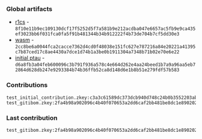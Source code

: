 ### Global artifacts
- [r1cs](./artifacts/circuit.r1cs) - `8f10e11b9ec109130dcf17f5252d5f7a581b9e212acdba047e6657ac5fb9e9ca435ef3023bb6f031fca0fa5f91b481344b34b912222f4b73de704b7cf5dd30e3`
- [wasm](./artifacts/circuit.wasm) - `2cc8be6a0044fca2cacce7362d4cd0f48038e151fc627e787216a84e20221a41395c7b87ced17c8ae4430a7dce1d74b1a3be0b1911304a7348b71b02e70e6e22`
- [initial ptau](./artifacts/initial.ptau) - `d6a8fb3a04feb600096c3b791f936a578c4e664d262e4aa24beed1b7a9a96aa5eb72864d628db247e9293384b74b36ffb52ca8d148d6e1b8b51e279fdf57b583`

### Contributions
```
test_initial_contribution.zkey:c3a3c61589dc373dcb940d748c24b0b3552203abd334415e580d3d64915363d59f32931c665c5ca1a9b6eb569f165ee7c964debca9b7783b874536e82fad4af3
test_gitibom.zkey:2fa4b98a902096c4b40f070653a2dd6caf2bb481be8dc1e8902020406f15224fac1efefb9ed130f4035bacf4ae4e50f95ec7cfb2a038c48e653b9da0a0b1b5e1
```

### Last contribution
```
test_gitibom.zkey:2fa4b98a902096c4b40f070653a2dd6caf2bb481be8dc1e8902020406f15224fac1efefb9ed130f4035bacf4ae4e50f95ec7cfb2a038c48e653b9da0a0b1b5e1
```
